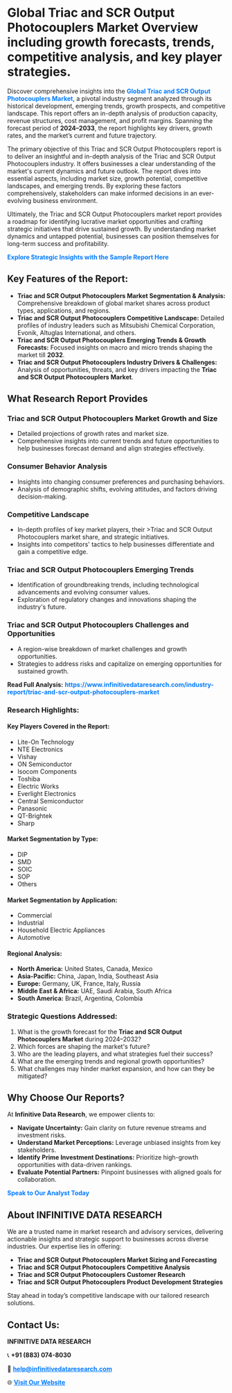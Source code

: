 <h1>Global Triac and SCR Output Photocouplers Market Overview including growth forecasts, trends, competitive analysis, and key player strategies.</h1>
<p>
Discover comprehensive insights into the 
<a href="https://www.infinitivedataresearch.com/industry-report/triac-and-scr-output-photocouplers-market" rel="dofollow" style="color: #007BFF; text-decoration: none;"><strong>Global Triac and SCR Output Photocouplers Market</strong></a>, a pivotal industry segment analyzed through its historical development, emerging trends, growth prospects, and competitive landscape. This report offers an in-depth analysis of production capacity, revenue structures, cost management, and profit margins. Spanning the forecast period of <strong>2024–2033</strong>, the report highlights key drivers, growth rates, and the market’s current and future trajectory.
</p>
<p>
The primary objective of this Triac and SCR Output Photocouplers report is to deliver an insightful and in-depth analysis of the Triac and SCR Output Photocouplers industry. It offers businesses a clear understanding of the market's current dynamics and future outlook. The report dives into essential aspects, including market size, growth potential, competitive landscapes, and emerging trends. By exploring these factors comprehensively, stakeholders can make informed decisions in an ever-evolving business environment.
</p>
<p>
Ultimately, the Triac and SCR Output Photocouplers market report provides a roadmap for identifying lucrative market opportunities and crafting strategic initiatives that drive sustained growth. By understanding market dynamics and untapped potential, businesses can position themselves for long-term success and profitability.
</p>
<p>
<a href="https://www.infinitivedataresearch.com/request-sample/reportId=106519" style="color: #007BFF; text-decoration: none;"><strong>Explore Strategic Insights with the Sample Report Here</strong></a>
</p>

<h2>Key Features of the Report:</h2>
<ul>
<li><strong>Triac and SCR Output Photocouplers Market Segmentation & Analysis:</strong> Comprehensive breakdown of global market shares across product types, applications, and regions.</li>
<li><strong>Triac and SCR Output Photocouplers Competitive Landscape:</strong> Detailed profiles of industry leaders such as Mitsubishi Chemical Corporation, Evonik, Altuglas International, and others.</li>
<li><strong>Triac and SCR Output Photocouplers Emerging Trends & Growth Forecasts:</strong> Focused insights on macro and micro trends shaping the market till <strong>2032</strong>.</li>
<li><strong>Triac and SCR Output Photocouplers Industry Drivers & Challenges:</strong> Analysis of opportunities, threats, and key drivers impacting the <strong>Triac and SCR Output Photocouplers Market</strong>.</li>
</ul>

<h2>What Research Report Provides</h2>
<h3>Triac and SCR Output Photocouplers Market Growth and Size</h3>
<ul>
<li>Detailed projections of growth rates and market size.</li>
<li>Comprehensive insights into current trends and future opportunities to help businesses forecast demand and align strategies effectively.</li>
</ul>

<h3>Consumer Behavior Analysis</h3>
<ul>
<li>Insights into changing consumer preferences and purchasing behaviors.</li>
<li>Analysis of demographic shifts, evolving attitudes, and factors driving decision-making.</li>
</ul>

<h3>Competitive Landscape</h3>
<ul>
<li>In-depth profiles of key market players, their >Triac and SCR Output Photocouplers market share, and strategic initiatives.</li>
<li>Insights into competitors' tactics to help businesses differentiate and gain a competitive edge.</li>
</ul>

<h3>Triac and SCR Output Photocouplers Emerging Trends</h3>
<ul>
<li>Identification of groundbreaking trends, including technological advancements and evolving consumer values.</li>
<li>Exploration of regulatory changes and innovations shaping the industry's future.</li>
</ul>

<h3>Triac and SCR Output Photocouplers Challenges and Opportunities</h3>
<ul>
<li>A region-wise breakdown of market challenges and growth opportunities.</li>
<li>Strategies to address risks and capitalize on emerging opportunities for sustained growth.</li>
</ul>
<p><strong>Read Full Analysis:</strong> <a href="https://www.infinitivedataresearch.com/industry-report/triac-and-scr-output-photocouplers-market" rel="dofollow" style="color: #007BFF; text-decoration: none;"><strong>https://www.infinitivedataresearch.com/industry-report/triac-and-scr-output-photocouplers-market</strong></a></p>
<h3>Research Highlights:</h3>
<h4>Key Players Covered in the Report:</h4>
<ul><li>Lite-On Technology</li><li>NTE Electronics</li><li>Vishay</li><li>ON Semiconductor</li><li>Isocom Components</li><li>Toshiba</li><li>Electric Works</li><li>Everlight Electronics</li><li>Central Semiconductor</li><li>Panasonic</li><li>QT-Brightek</li><li>Sharp</li></ul>
<h4>Market Segmentation by Type:</h4>
<ul><li>DIP</li><li>SMD</li><li>SOIC</li><li>SOP</li><li>Others</li></ul>
<h4>Market Segmentation by Application:</h4>
<ul><li>Commercial</li><li>Industrial</li><li>Household Electric Appliances</li><li>Automotive</li></ul>

<h4>Regional Analysis:</h4>
<ul>
<li><strong>North America:</strong> United States, Canada, Mexico</li>
<li><strong>Asia-Pacific:</strong> China, Japan, India, Southeast Asia</li>
<li><strong>Europe:</strong> Germany, UK, France, Italy, Russia</li>
<li><strong>Middle East & Africa:</strong> UAE, Saudi Arabia, South Africa</li>
<li><strong>South America:</strong> Brazil, Argentina, Colombia</li>
</ul>

<h3>Strategic Questions Addressed:</h3>
<ol>
<li>What is the growth forecast for the <strong>Triac and SCR Output Photocouplers Market</strong> during 2024–2032?</li>
<li>Which forces are shaping the market's future?</li>
<li>Who are the leading players, and what strategies fuel their success?</li>
<li>What are the emerging trends and regional growth opportunities?</li>
<li>What challenges may hinder market expansion, and how can they be mitigated?</li>
</ol>

<h2>Why Choose Our Reports?</h2>
<p>At <strong>Infinitive Data Research</strong>, we empower clients to:</p>
<ul>
<li><strong>Navigate Uncertainty:</strong> Gain clarity on future revenue streams and investment risks.</li>
<li><strong>Understand Market Perceptions:</strong> Leverage unbiased insights from key stakeholders.</li>
<li><strong>Identify Prime Investment Destinations:</strong> Prioritize high-growth opportunities with data-driven rankings.</li>
<li><strong>Evaluate Potential Partners:</strong> Pinpoint businesses with aligned goals for collaboration.</li>
</ul>
<p><a href="https://www.infinitivedataresearch.com/industry-report/triac-and-scr-output-photocouplers-market" rel="dofollow" style="color: #007BFF; text-decoration: none;"><strong>Speak to Our Analyst Today</strong></a></p>

<h2>About INFINITIVE DATA RESEARCH</h2>
<p>We are a trusted name in market research and advisory services, delivering actionable insights and strategic support to businesses across diverse industries. Our expertise lies in offering:</p>
<ul>
<li><strong>Triac and SCR Output Photocouplers Market Sizing and Forecasting</strong></li>
<li><strong>Triac and SCR Output Photocouplers Competitive Analysis</strong></li>
<li><strong>Triac and SCR Output Photocouplers Customer Research</strong></li>
<li><strong>Triac and SCR Output Photocouplers Product Development Strategies</strong></li>
</ul>
<p>Stay ahead in today’s competitive landscape with our tailored research solutions.</p>

<h2>Contact Us:</h2>
<p><strong>INFINITIVE DATA RESEARCH</strong></p>
<p>📞 <strong>+91 (883) 074-8030</strong></p>
<p>📧 <strong><a href="mailto:help@infinitivedataresearch.com" style="color: #007BFF;">help@infinitivedataresearch.com</a></strong></p>
<p>🌐 <strong><a href="https://www.infinitivedataresearch.com" rel="dofollow" style="color: #007BFF;">Visit Our Website</a></strong></p>